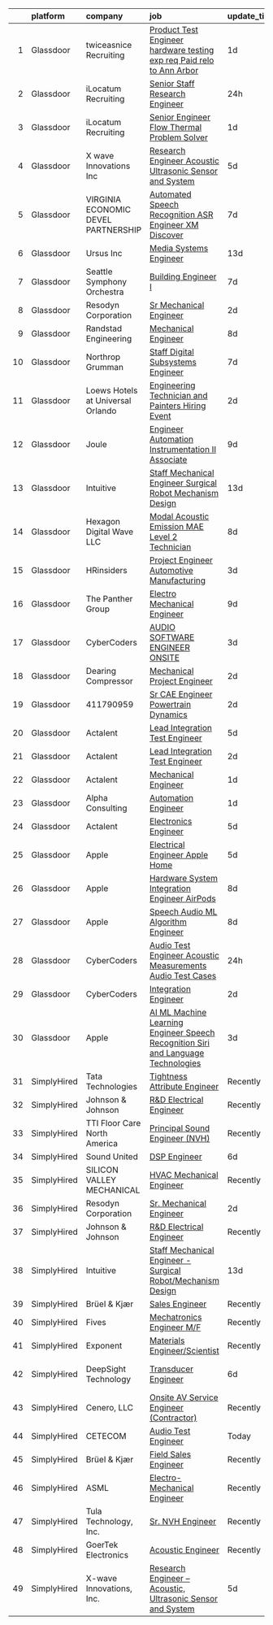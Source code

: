 

|    | platform    | company                             | job                                                                                                                                                                                                                                                                                                                                                                                                                                                                                                                                                                                                                                                                                                                                                                                                                                                                                                                                                                                                                                                                                                                                                                                                                                                                                                                                                                                                                                                                                        | update_time   | location                     |
|---:|:------------|:------------------------------------|:-------------------------------------------------------------------------------------------------------------------------------------------------------------------------------------------------------------------------------------------------------------------------------------------------------------------------------------------------------------------------------------------------------------------------------------------------------------------------------------------------------------------------------------------------------------------------------------------------------------------------------------------------------------------------------------------------------------------------------------------------------------------------------------------------------------------------------------------------------------------------------------------------------------------------------------------------------------------------------------------------------------------------------------------------------------------------------------------------------------------------------------------------------------------------------------------------------------------------------------------------------------------------------------------------------------------------------------------------------------------------------------------------------------------------------------------------------------------------------------------|:--------------|:-----------------------------|
|  1 | Glassdoor   | twiceasnice Recruiting              | [Product Test Engineer  hardware testing exp  req  Paid relo to Ann Arbor ](https://www.glassdoor.com/partner/jobListing.htm?pos=112&ao=1110586&s=58&guid=000001824399643b8472b4aea0b15f10&src=GD_JOB_AD&t=SR&vt=w&ea=1&cs=1_9101b796&cb=1658991502763&jobListingId=1008031369983&cpc=82B3195DA92CAF92&jrtk=3-0-1g91pip37khos801-1g91pip3l28d1000-cdfe1ff28fbb745e--6NYlbfkN0AIiLXtwtv0BDns9BiY4ItblantFozdL6jLmLxNvS8mvn1ldsy0jlMznRmjvNb-HO4svf127DSOWe7zdCAfUMQSRb70yI2DH4C6wYxJr57fmzwurf0UJqrxt1VcKBDqLcrRxcOzeU7BPCB5HGiunn9LfOtVXwTbt5bB92WfKuN5698FY59wh3z9fLBUkTgISCcKlJillnGD-a_yc7ZPseEmZl4MwSGJsM5JxUev1LHcK0fp2RworuM1VWctV5wz-Zm4CzMYXDJTGZGqK4ylAa63PQQ8b7fNyMb8V8eZDTpobLavlIZQpXN7BoZ3eNBJKJlkHrJGQcY3ccjQxe8_qCKSYyivS5OXADbBrAkLBCaRtZ1_nG0lQ1WmFbgl8QECIjKJvV1lJ1PQ3bxktC5UIaLkaI8zs0_hWvWAJKUvw8r-8RRvAW5jiUaCOhHtFa_HHvGNZxXwopID5zWH5yCRws0WvcMakL0bPKD9YTWSOIxzrP72rrv-t5cmasBWOPxLHuiGY82Xb-_VKQ%3D%3D)                                                                                                                                                                                                                                                                                                                                                                                                                                                                                                                                                           | 1d            | Michigan                     |
|  2 | Glassdoor   | iLocatum Recruiting                 | [Senior Staff Research Engineer](https://www.glassdoor.com/partner/jobListing.htm?pos=119&ao=1110586&s=58&guid=000001824399643b8472b4aea0b15f10&src=GD_JOB_AD&t=SR&vt=w&ea=1&cs=1_4ed86529&cb=1658991502764&jobListingId=1008033535967&cpc=451933188B21919D&jrtk=3-0-1g91pip37khos801-1g91pip3l28d1000-7a1704e38b0d3075--6NYlbfkN0D1UcI9BXC1f5QSBjMbPamHM6GlmOeW7DhZo1lcFVxibe-vyE4u5NZNh4gYETyu5OM4JQlsIuO9AIAxUBgLuwWfPyZdS3TrZ34ENyes6CB965Ssaw_GMGgDJmDN2dQjvH2g-7QprN4KXvYryMxixC2X8cH1C-y5ZipPueajyoBPm2yFqVk_F1PSn5W_rXJGJpmRrAtrOzH86ptFH62dg7gscZjFV5apfa8ja64-zqkBi8isLCr8kTmwzPAWBVhJMNicenhq--8Xkb32haffwQnMUpztioS5dnuyalkgTBeaX1IrAzdtpXx9X6GLpD85LCxd0duuQjYM70cWXUC6rajHdk5jMu6-vh8Ln1iuI-1s83duPredqCoQEJet8Y732Zi5MbnCNsr39h6ovo-tqfvW-Ftdzf-2KlkKcTrEjLxh0i8AekjyNvDAGgC0g4YgioNBAWfwFE-K5Axx42dXRVoznjhnMLc0crYIFwTpqVCFo-ur4rMNvEhk8wqUANcbv7FPTeGS3O20exIp8Ks7muBuDOpKFquAqSxgNuRL93cHtE18nELYLlw3202utVYNXyk%3D)                                                                                                                                                                                                                                                                                                                                                                                                                                                                                                                                                    | 24h           | Carlsbad, CA                 |
|  3 | Glassdoor   | iLocatum Recruiting                 | [Senior Engineer   Flow Thermal Problem Solver](https://www.glassdoor.com/partner/jobListing.htm?pos=128&ao=1110586&s=58&guid=000001824399643b8472b4aea0b15f10&src=GD_JOB_AD&t=SR&vt=w&ea=1&cs=1_0ae191c2&cb=1658991502765&jobListingId=1008031184796&cpc=AC285F3A3ECA6BB0&jrtk=3-0-1g91pip37khos801-1g91pip3l28d1000-ad5c3cdecdb8ec6c--6NYlbfkN0D1UcI9BXC1f5QSBjMbPamHM6GlmOeW7DhZo1lcFVxibe-vyE4u5NZNh4gYETyu5OMFhdH-WBklkRyEWinFbE16R59qBFXwNgy9ZXWQbrNHZPQN0H3ZNqaR2vZuDwNNPTu65Ms0ax2pkjK5lt10XYKvWbqHGzlfQ5kSAi_oeRhJaQC4QrqH261CjR-liWBawA8NRMT5VbT_3Y4Dk77I-eqvhTvyUTws5ahUnJMVASWJ00b3-sQ_r6XDYic_eN3WkOZcTsG-2nvtfT-tNgvuJft9PJQMtQlIwVvoonbRDpNGoWBi8gMqLjP_DFE3IT35cGFcSqsF8wrqRNu32RfxUrUFles_ElRJXujJodL7qHn0lZMhsZE-eNdf0ZbtKQlwaL4Tm_UWwczVFdzVLoRnmx_WuNMNY9xoqFunhQxbTCtRIphOYWpR6BnSiek2QZtEFqbugBdNN-7Yz-UEuCwDlldvrvSg-cuND6JdGHQHcagAGVDvs6uWCbOt_TwxfUKg0C01UNqcHPaVUcutSa906fh1PZmkecj8Dw4m9EnkE1GRcQ%3D%3D)                                                                                                                                                                                                                                                                                                                                                                                                                                                                                                                                                       | 1d            | Westmont, IL                 |
|  4 | Glassdoor   | X wave Innovations  Inc             | [Research Engineer   Acoustic  Ultrasonic Sensor and System](https://www.glassdoor.com/partner/jobListing.htm?pos=102&ao=1110586&s=58&guid=000001824399643b8472b4aea0b15f10&src=GD_JOB_AD&t=SR&vt=w&ea=1&cs=1_e56b252c&cb=1658991502761&jobListingId=1008023007042&cpc=D2A6DBF304636DC4&jrtk=3-0-1g91pip37khos801-1g91pip3l28d1000-b068819ec5f1cad6--6NYlbfkN0BHIfC1zsKGIu0R3teaIu8liT7fbRNLaQeDQfcPJweUK9FtGyWMTNeDd1zEHevLDgmM9c9hqUONlpUtFbzT3ZiffslUtdCCpni17USCT42k68T0TmuBcqqW_ER1NZ_FGkun9mKgyGM3HFgbFvRNtkEy-PMpUdrKQ3ogIZinEeQF0987CSResEQ2Dnmf8J09L8Z_JvNt-1rpnYUUjISDWH9iAV-eevdMX3kp1XBNfZEG3yUsjT8nZpxrUg2pGoOHBx1f6MvLFi2eYlcYXOy3K6S_Akwk7LwgpDjFdpQSBZc9hyA1gWEgMJhrlgIJrj9WbngmZOsKR7it2Yqm_3O38-y9a8Xh05VqDboPfN27HDrutdHlGmpFTAiIbzyR9E-tRYlPPG66i_N4UZnUYnj2Tt3gy8Dw9ujGB9n43EIwqkT7urHe41MpU1QEObMhBb8mGsqXYOQSty9Vd2b28RSlO8VOjDAK9CnVqudTGr-3fGnAgkQomd-KV2R221wpLDkltjWjjzlPD6puiHzNsfka2o7FxSf7pKQ8h77xW_dbZF6AIpzlaVVHLdOg)                                                                                                                                                                                                                                                                                                                                                                                                                                                                                                                                      | 5d            | Gaithersburg, MD             |
|  5 | Glassdoor   | VIRGINIA ECONOMIC DEVEL PARTNERSHIP | [Automated Speech Recognition  ASR  Engineer   XM Discover](https://www.glassdoor.com/partner/jobListing.htm?pos=121&ao=1110586&s=58&guid=000001824399643b8472b4aea0b15f10&src=GD_JOB_AD&t=SR&vt=w&cs=1_7f0956c1&cb=1658991502764&jobListingId=1008017794785&cpc=444700D72F2ECBCE&jrtk=3-0-1g91pip37khos801-1g91pip3l28d1000-56258d62f9939446--6NYlbfkN0D0ff9e8Lfwlpl5zGbQmpn59AL71QmFd7VKOAnfyjZzp5sdngV8WPgYe0dov1m7Y2m6Aoxl7LtRgLad6FDl-hpCLulR7Gn4lJsUbWiWsb1TeDai-BMOSOxyu9m9dov5RrykHZR63CBGOdelto21wyZ6ej6kcNq_LUyGWLZq4iPhsFA9I4nJRHUz7XughkJxUv365z1XGYy5BYTjH02AZA_LSFLXnbipw5ramVGSy0M6oc4qBtgIU-psJHi-MZND5pfhtYurGUplxGycDUJ4C7m770Q08S2DlCVAV9TizA8SPt4ZdBoE7JMGSzmkFhyFDIcwoLF3TZSOi9VSC8KuHTeSb_eDEkaC_cwBEewyludWBBO0zFQk1dnhzURzcgnKdTjp5Q4pY5mmH2AubthNscNLxgI5lGk74gLyQiQANFoBecGrMnyc0RWfNQUco0NPlImLnl2sn3oCYz3e73Z2jW0hS9unIbmMdHQ%3D)                                                                                                                                                                                                                                                                                                                                                                                                                                                                                                                                                                                                                              | 7d            | Reston, VA                   |
|  6 | Glassdoor   | Ursus  Inc                          | [Media Systems Engineer](https://www.glassdoor.com/partner/jobListing.htm?pos=113&ao=1110586&s=58&guid=000001824399643b8472b4aea0b15f10&src=GD_JOB_AD&t=SR&vt=w&ea=1&cs=1_e6343b8e&cb=1658991502763&jobListingId=1008005399357&cpc=444700D72F2ECBCE&jrtk=3-0-1g91pip37khos801-1g91pip3l28d1000-469d476bb688d871--6NYlbfkN0CT8vBT9H5mqECx2dfLV_FONLPDKpIRssxVwtj05Tmm4rA5I0VNOPdM1oYsK66ov5qK-W12bR39nuZdautxRzyQ-tGf7a9N_KMuh0rx3YgYPPY5iTDyRKJMbPf_7pbIvKAn50V0YNTgg89r0csQO1NGsAjxMMQGKMNR-W3G9CGqhLOp03UscYEcVuQ3dURH2dWW0Fu37qYkxgaoqQshM2G7t3T5MMRhQpiRUgd_d9SBcRXsrUb9NsXlvhUC9y4DoLCNi8J7oBgqiaGO398xM9mwFOZueDy4jYoIaXt7Y9eSkCQ3k11QKc-P-rmtsG5YnHHOHhSUnLb2sqpnTUDDvtRc-aMmDkPO6xyQsBVSWZRUZE-N4p5A9M--zLgmSLRLsOBfFeBYO8xkdeQfLxVFV6PioOQucK4e57CV2LR0Bx8c5ddQJmQEmzY0Bv3yUkx-RmLiaxwgD7-GHF7XMloycJ1QAdnkJ4YYa4jA_bLrm0X61MW-2pFCcrh8WzX4_ZwV5raZE7wQ4RAaVBdsSzrAFu3bUp_LMqEqyxevN3VzznwZpqJiJE9AJ7Zoku8-ctJWkluNfVUIL4MKX5Zwi7CCF-YQtUP0BXD7joC4kptwnPUO5ejK1mBEGiwd6LIuX9CtTWIQhvs-TRKuH5mtHc8X5Ktls2Lz4UQ4gVg_TlvFXrdJicXq0UfYmurEmKOJBrEBeX3ab30LTiKThbttJHrhKGs4NolnxkPrMf8e2ALtFz6XYIBsjVTp7SbPv3B10fuYrBr_YBA5hSmA5ttj4wCNZGcuG9hDC-V_2uoiZfzEcjesnPOhVBUtXY3QU7NFt5qxijy5fQF_wM8xMBOmIKcE-nURpAhBsZ_rhM_O5872OciTVOJDvTXIDVF0-pzv2moVIk3PJdHjuNZbCKYpUnXWp_A4ZhLm-7arAD9j3Zs66Pt1wE0hsbktj_s47tnMh72ElY1VSr5rpoSMe3d13wtrbMbHmCrqVPEURKwOBT6OBL22JXPOMfFqZQsaXt6P1F8DLUg%3D)                                                                                            | 13d           | San Francisco, CA            |
|  7 | Glassdoor   | Seattle Symphony Orchestra          | [Building Engineer I](https://www.glassdoor.com/partner/jobListing.htm?pos=105&ao=1110586&s=58&guid=000001824399643b8472b4aea0b15f10&src=GD_JOB_AD&t=SR&vt=w&ea=1&cs=1_1527e409&cb=1658991502762&jobListingId=1008017770166&cpc=923E3B470662C757&jrtk=3-0-1g91pip37khos801-1g91pip3l28d1000-dd9746400180b1f2--6NYlbfkN0AdHWfR3D8b8Eonp31kG4JxtsTQErMCr1mjBfTXxBp8Nbji8Loe1PwAk77ggdqCHAeAY-_LkGFiWz-EXb-gHgLP0rol6CnsYs_iSTwxLuVL5wpCHJzuAIcyyPKKPjVD8Cbd15OInHyhxkQXrUxc7nPaGV6a8Getz1GSPF_EVKTvl01rPre1QcpsypT5oLKobUxaQB8u_J_GWQc1uL5NZg3yYEXQlwAVMYv4dsdAwNkwQTWXN495IcdXHDa37pw9GjPkRpV1Xxlfn27ZWA-xtOGa_tPy5_IZTa1pPl0UpjaUlHMRv_9MxmpHBNkLKUbF__W3GWSA98f3oQAds2yBrH2ajl9HghlRPJBogZmhdPFOOK3Q6oh8Cenkl_BRFkNvaS3X_oJkUXUfiKcDg7nq3IwhBLsMTbKji5iIjVe8ba3BSLkkvC8X2R87PRV_JZ5MYB3FUCsKetdmQJFZmuvkiZ6RBe-Ooy4vurg8wFL4EkO5FAg2W-pL6HdAu7uEZ2sEDM0%3D)                                                                                                                                                                                                                                                                                                                                                                                                                                                                                                                                                                                                                               | 7d            | Seattle, WA                  |
|  8 | Glassdoor   | Resodyn Corporation                 | [Sr  Mechanical Engineer](https://www.glassdoor.com/partner/jobListing.htm?pos=101&ao=1110586&s=58&guid=000001824399643b8472b4aea0b15f10&src=GD_JOB_AD&t=SR&vt=w&ea=1&cs=1_936f5733&cb=1658991502761&jobListingId=1008028569353&cpc=F8C81BAEBBCECB62&jrtk=3-0-1g91pip37khos801-1g91pip3l28d1000-0a31c14bb564bfab--6NYlbfkN0C0w0Hs4K-FXB-op-AEaD4F38yU7_A8mJekhK3sBcHv17xHXVuOCj1K9iLaBfAVWx2Z26-_U8-pHZH-pB4yMx7F61j901mcUdNtNdb5nctzEzHiCnqfb4t95qI1lddu_ZmEctMMDYEfXJJh8vOUPf6qSQ3fCYSMhbPtVRZDqnAN0Y26wxNumDmwGX-9MM9iB9Y9WjR4Uof53g_tiCsAYqAiLD8MkqupqDsQSQo9NWNJttIqf_lSeWxLngxx4TcOaNsVhris2xlQGCqg3Fg3FL9KwUFy6U_2jAEvUcc9J-o5zv_qg-DKKDywkfhJ_nhyUZb81fGY1oYoxd3X8ZowcOBD9vF4H0rFStJTwHbj6k-y4a9jOJmgXqFxkeyHrK0dQnlKYoK7kgIzahLjmNiLmihw7q3P0XckBTEKIJK1A32pyIEDYhEAR0lLGzJ06pvwLOg2_Zx0YRd8rBUIdsjPcq16lxAffYmkURLwQdzjIhJZFlZ5NqPtXXxfbh5l7yPY-k436pVLxxZoLhF5G97d1ITb)                                                                                                                                                                                                                                                                                                                                                                                                                                                                                                                                                                                                         | 2d            | Butte, MT                    |
|  9 | Glassdoor   | Randstad Engineering                | [Mechanical Engineer](https://www.glassdoor.com/partner/jobListing.htm?pos=117&ao=1110586&s=58&guid=000001824399643b8472b4aea0b15f10&src=GD_JOB_AD&t=SR&vt=w&ea=1&cs=1_8cbe9302&cb=1658991502763&jobListingId=1008014630480&cpc=47CFDC01B3F81FAC&jrtk=3-0-1g91pip37khos801-1g91pip3l28d1000-28b851bdf87c535b--6NYlbfkN0BDx217eft1lC7uqItkaModCFPNh_e0lnHdKkvEJecXwu4gIqA7CFTnvSYR8MShG5aIZm8JF8sUvns0SK3lM58sRqmSkfk2LUUNW-iATOsqFIyiYoslLpz_Dw_aMMBjU-Nq1aGWPz10gBB6JwlZB2rsJCPTPbP1Z76ZeWEnjTJ8hsRUyuBUnVEGDmzRkFEuuHnlZfPzbhVTOQFudqyzngU3rYvamgg-mtdJS9qqw-iv9Bsl6fSGav92vm-OweBElYtROdl1AAbMk_up1SpHUT2j_PRd-bT2osWs1zAsesif5CxjBYSNN6De2i8kz6FnlDpQl1Le04qWGGB6ScWjS3Lvpv-x1BsFzeioqQLEo4cJIZJiEWaHAh8T0EPQE3AWP11X8U4TeB6naApJt3w9qIM92TO8mH5PJjDcdrdEVqRyPeyM75QUuKKZoQim9quTQsnkbFz5wH_Cdi18JfFCWdrbVls6qrmkFYGAu3k8v0elF5fC5GWwDXGxNcPrvi0wWZTlC4f5Vq9kiiIlz1x7GDFA1uIaC5MzLgRvHYcw-8CTA5NdmymYEpyoQC_8TWBe__2LhVC6renn0f1cq0OiuSdJy8y1c11o2RkBFQj_is0IQ2esqyeSa1gr4NQgU4SbR2mCyZcRDyOCCg%3D%3D)                                                                                                                                                                                                                                                                                                                                                                                                                                                                                 | 8d            | Framingham, MA               |
| 10 | Glassdoor   | Northrop Grumman                    | [Staff Digital Subsystems Engineer](https://www.glassdoor.com/partner/jobListing.htm?pos=110&ao=1110586&s=58&guid=000001824399643b8472b4aea0b15f10&src=GD_JOB_AD&t=SR&vt=w&cs=1_edc10dc0&cb=1658991502762&jobListingId=1008017330750&cpc=0C139D4CAD5A6DB2&jrtk=3-0-1g91pip37khos801-1g91pip3l28d1000-a9cc2013cc7ed86d--6NYlbfkN0DPf8Tf_oakpB62WadId2dzQiWExtALTi0lpCM--zHBL1trAzPQuAwgyDf_-NiZch1nc5-5MUWiLOf8m-1w07t9YwjVAUX6PvzzGnpzeIEVNzZgJIJr7xcvaO1VkVAUiaNktPleVPHqgUVYSMaG9SfBJGvcSryBfyG1pFv4bfpCXbDsP0IZiJ-G77H-j7-mzabx9ZqZ77WHQCW3qanj2-pxvRLMlGY0yhjvk0heU-Hzbos_Ko2gPMuhKC4oTBfSyqU-gVMD0juhweXJsSciBMpFRP_cEf8qXW4He0pfObjhei1KmV2D9g4Hbgmh6STjoPd5CKEaHBx_EbZZudbfiy-NWtcDFG1PzLlKiqwMWnj2ivLTm4_3m1HusMwdCgbP6JIL_UhHkULtIYODwPdJW5ZGrlMRJv8Wp3cWwhO64SX0qBGs5dvjThgxUp3q4iQv6ga06WBWpHOIEeM-K5YhidMYzW1H6YDVyjKR9uxwuLWr-8_btAFwhIVSIftzyzKgxRqa433HrkNWQZm8ePm1qijwkgFNF9qXmwP-h6Y9f8PwdGuVBPiFA8Lt3epUmVVEK5y-eqqpfBfT0fOho4Dop5IgVsVFQF8UqhV-qH5LSduAxxQ-cxYmbXJDubsdOO9pjOdO_HRCk-KzQl3syi_uebQ1jY84ET-Gy8vFitZtLCPo8B4N159xtKYQXbp8CwXgi5J4yjdbCCF03Ck_eocjGh199pNv7IohP0z6pXEf2k4ls4CLZkd-qC30P8s2nKL6qOCO2alVpofR71kT0yEoeh-z2HzQCfG_n5VAvh6sqC90lTjzsh4mvYXv_b6Nb23GaqdKc5HVN-f-b1dE0pVMJrbS)                                                                                                                                                                                                                                                                    | 7d            | Linthicum, MD                |
| 11 | Glassdoor   | Loews Hotels at Universal Orlando   | [Engineering Technician and Painters Hiring Event](https://www.glassdoor.com/partner/jobListing.htm?pos=115&ao=1110586&s=58&guid=000001824399643b8472b4aea0b15f10&src=GD_JOB_AD&t=SR&vt=w&cs=1_221ab8d7&cb=1658991502763&jobListingId=1008028551687&cpc=BAEB662971763A76&jrtk=3-0-1g91pip37khos801-1g91pip3l28d1000-d597c8a9f7614462--6NYlbfkN0Btxs39KmTzjw_u_hUXcyTcLpNeUj18C2Nw5A7DCW0FWIDIpjSAJG27Yc7pktlnVhUUsdOClVeQTtQ3op_e7_IRDBISqi-jWiSsSF8cNzGSppOK_vMWbTHpsjLMSr_vHMzC4rmEGJje84z8rydK3upkCd0Apd8ncrEsMulo-jAZXtTYTdALWTZL2b1f0ZqStExCE8PC7G3DsprXv4Mi-Cv2CXrPqNjNQkzgq9ubR4DM29VpW9XDvKVSlnlMg92TcEHQLL1zhEdKWBdVNb6zFEJu-vwdbbKt4kfgTtj9SF8QnVtmCr1iZVAwkj8Bgt_xZwtKE3TeBmszqslBqmQluJXoPypjGck0U_zhwAg_HW0Vql1UxLHZCgzvtg6IHtd7HWpXBI0xIOZtTEQPCs94drK6EB2VBBg7N_2wkqrZbh8J_zE2d-lPG-2QE-OmMwo3C9dlu5BNKhbH3O3zWEBkFxH4R4InU1B2ZNWd0E3axPOvvLKpc-I3pDzXJXNH2sOuV--ATuPiw6-hzogLKo_T7tqr4eAMALWQ-MnyHNftBOAmYkcke8-uoCnKXDvjX6VA8l9k3lAnUKUC3iaxwKQsN4SdpscdE9B5YHeiTfiwkvgk9QUODeAkAqWesz_ZJJGhLz7BGsa1nXzM7c_Du5vcUJFmWr0K0vROpeZL9QINrO-cM09VrNjuyFtJtSE1dpbbjvfSwimohA-dtxurRLNeTYuEw1cD00OFOUdkVC4rxmhcBA%3D%3D)                                                                                                                                                                                                                                                                                                                                                         | 2d            | Orlando, FL                  |
| 12 | Glassdoor   | Joule                               | [Engineer   Automation Instrumentation   II  Associate ](https://www.glassdoor.com/partner/jobListing.htm?pos=123&ao=1110586&s=58&guid=000001824399643b8472b4aea0b15f10&src=GD_JOB_AD&t=SR&vt=w&cs=1_25085530&cb=1658991502764&jobListingId=1008012371954&cpc=56C4EA4A1A191A49&jrtk=3-0-1g91pip37khos801-1g91pip3l28d1000-ee78424998c6d671--6NYlbfkN0AXtvPDqDev6liskt-h_3vAUEMM26GmMOlWYCAn-kvNiXTWhOpXUsJAzHKzhdDJA6zHqXVxuB8wfSBkVIxqhEgnvXRKaQQ4fowc9Xs-8TmnBfGj8huXGnDxAkHh9H7OSQRS41py27xbtg6yGS1_RRkKfQI3270QD9EQP5OygTBnGJhH6h0_OiH4lVBsHztypAayMXIzd87xYLBoE2uABZbN8b1rQCIGhXosaeQX7vzawXhJCaWF8E2dNb-FTXO2rdaq5GKPUfSnKuxTXNUAyr21jX2cDRD4UJUKK8l_Sq1_1R_5gPAeZe8O5J1khM-hYWprKdqOePGLM6PC0zDRk4T3ebKz_DBTvQ4GGsGz6S-4gnCNIbj10xT9ak4aCFK97g5gVb6jvEF0eVM0PiS9fRQ1jtNkDJ6-p9EfPJxGhhD7ix5uRthCtuvPc-Acvo0SRHpUDOSwRvmi3wxUFczytD7nQalypvXllj689REsjPbcBcS-hmK4ui6ch-magQqGqWKEr2MD-rp4xkNvpVDkTMrhyM0vNLGzZlwwGKTlc1BqWldkGVviyiyyHCV8Bi8L1eoRiBA9NrhXSZ4PenSVG7vc2BOJluyS0TAbplBZmy1Eknfy9FXFtZ9g)                                                                                                                                                                                                                                                                                                                                                                                                                                                                               | 9d            | West Point, PA               |
| 13 | Glassdoor   | Intuitive                           | [Staff Mechanical Engineer   Surgical Robot Mechanism Design](https://www.glassdoor.com/partner/jobListing.htm?pos=106&ao=1110586&s=58&guid=000001824399643b8472b4aea0b15f10&src=GD_JOB_AD&t=SR&vt=w&cs=1_18babbf0&cb=1658991502761&jobListingId=1008004896462&cpc=87A0A889578C8297&jrtk=3-0-1g91pip37khos801-1g91pip3l28d1000-41a99cf9301d8b27--6NYlbfkN0CVLFxT82VtNfmvsP972c4UTK5cNMgB9zFKAkCpYhwDBfJSwXGaL5yqnr-uZXbRyMcm4BL0AxaLhrfLPL_JsWm-AnJDOH7eBLWYqC5K2KIBMdY_viBRzylTr1qEDbPehzlACYMPHLEBkEnQGvrI42TdQPDsF7Iqk7X--j-MSLu7p1IrzQ1pXH-x-8tsh2Ke2woUbmOdkpCOriQL7sN_kbKqZaNPjp5crUJ7huApdKQDwcwV1KUm-JnLxDPt556FHMYrMySWGa0MnReqGo8v1eS368ACcsKwFI8pDVbJ3YwapF_SxljJeNQgqthso35HNLVK_GbtWb4NcmFzJkuaJNWppjvwZACODt6FQEQw4JflgAi21wbM6JXHkUS8LNSrxgWzvWgR9erTvp6KX5oTzNbK8sodA4AWmVPySuH510AGvb0IgKIYRMDFbVyXDD__LMPMlv4b3R4F2xE74JELKxMpiSh_o8kNZ3dLk4lqyQ29_20wkIizhILsZ9pEFhPBfPDFo_bhJ8isgOJAomwDeE4RPoyEkKs_b2QZrJ-NIcm2vWr4h55IyQFc1nq-tTl9T33aSPFJPiJOL4GhvEwmqWSjop88hPQoMPnSFxKPn-YD3I6el7YJa_UovNczBHKH6SuBlvP12sb9rOUuYZpm2gFV2wRgVtn5j5LVWE1ddZtP19Xl6WVx25R94CPSXm2nzjO9o-VY-Ig_dpgtstSbHZkZnoQsHT0MSleWTjJpPyfomJcfBpj6cxjHzYuG3OHXI4I_wlWDnYxEn8HLkgrr7PBlWIgdsAXtAJ_hLHVACIzf3lxYVVLfUqz8HnopWkhFh8LBf1fJ_cwj2zIM1eTdDyUEUrZd0LX8GzXpN6UNTNsCY6D-EKXrjqy3NUd8wNfa9bczam3sa2GsPhyzeTfLjE7t328eCKuKztwj5TAjyKP7QCzSpMwMAEHSjwdnNkHnrX4Wdik72iYleg40_1tKA-TMSE9zV4A6WRjfn5N_laKnlo7atsBGxdVrjize2Cn25II%3D)                                                            | 13d           | Sunnyvale, CA                |
| 14 | Glassdoor   | Hexagon Digital Wave LLC            | [Modal Acoustic Emission  MAE  Level 2 Technician](https://www.glassdoor.com/partner/jobListing.htm?pos=104&ao=1110586&s=58&guid=000001824399643b8472b4aea0b15f10&src=GD_JOB_AD&t=SR&vt=w&ea=1&cs=1_e67fade2&cb=1658991502761&jobListingId=1008014626991&cpc=34670CD602BE5E55&jrtk=3-0-1g91pip37khos801-1g91pip3l28d1000-73164d5704ffe1cb--6NYlbfkN0B_wkbVjgF1hB2Tnb2U-VUN_H1xKeJoO46EGKg0QoxHYmZbCJRLwe2_Tz5rNTkyva3bzHqfYHl51V1GB_BhBVEhrvW2Jwu5VkCSoebC34xX3hxylHiqGZyfrS4DYMnF8nzMTYGc-KmLw7yzPPQRIsuDrfWz7p81kwb5dEJW8EnCXRGj5w-BsHvVETCfV6wdJlz9PHQVUVq01lAO8eep2oypFClcBWnwCv950UvD7EKB5t1K-WOz8Od79FxnSB36wCqHYbODLmNfhK4gLoX8GC05gxZAsh_MmspLGbOThLCYNKFXQkCuz8J_SRDGSGst22MTwkYZksn70eRm3sIH1_TDFhPPNrqW6VwjmWiIcsLJBnqz9Nt_BRpdyzixa_HBc9H1034yFfjjw4hb_fAp97nnNcJIqY4O9PN0PG7xDr54qx3TF9IQ34bnWxJkA8tqvAWGd6lJ5SpBm3388ft5BLNmDeS9s5kYNIZbnN7687q0OnRyhzwQX_Gf3m4V9-rNgKQLTPMNVJ_yINDtQEwQa_t0SwCsDQ7mK2OKoL0t4lyDVw%3D%3D)                                                                                                                                                                                                                                                                                                                                                                                                                                                                                                                                                    | 8d            | Centennial, CO               |
| 15 | Glassdoor   | HRinsiders                          | [Project Engineer Automotive Manufacturing](https://www.glassdoor.com/partner/jobListing.htm?pos=122&ao=1110586&s=58&guid=000001824399643b8472b4aea0b15f10&src=GD_JOB_AD&t=SR&vt=w&ea=1&cs=1_21a4ed3c&cb=1658991502764&jobListingId=1008025898976&cpc=B101C867B3EF2D75&jrtk=3-0-1g91pip37khos801-1g91pip3l28d1000-60b6f212f1566fda--6NYlbfkN0C4qB7xLoDUSiE3s_WyTyKRiKAXFxmLj1Wrow-UJXKM07GC0R1Wz9IWXAjmJEwLP6ZJn33qDlVEc_dN5bHLyJm8oerBAFNxZUL1cg_C0iYkVOiqdHZ93BUqlfvWrhLRbXWycp8jGuj1RIqi6aYx40kZrLsBRz032cNVKtkROWv0No7MwMjl9HxGjnnIVsclZic58yb1cWyAESsRVbuiqeFHuoeO2HRNzXNa-NtiEFtHCZHi-7ysylFO3B4Euzn9yDserJ1v88lQOpPjyw1zUOZ3XTIKcJckpA8CcuuZYgaGEtVmY3iZ-AJnhbErceIaaWfuOq36eNHBs8txxolQzAFOBMVkq7l8iyOANTNl6N6_RmCE_CoY3wxDMOCo36QFe1I6anv6CQuGIYU36f7uhHXkhbAeNRKXf-rcVfkKurcNOmQUaMXjtcWzPXoR8tF8IUqEDCNhp51KISrDJXKbkKhRo8O5RFrKuEp_u4zaGlobYZSdCvlYgKZgUawzhQXSfqsA_V9e2y7K3w%3D%3D)                                                                                                                                                                                                                                                                                                                                                                                                                                                                                                                                                                                           | 3d            | Piqua, OH                    |
| 16 | Glassdoor   | The Panther Group                   | [Electro Mechanical Engineer](https://www.glassdoor.com/partner/jobListing.htm?pos=118&ao=1110586&s=58&guid=000001824399643b8472b4aea0b15f10&src=GD_JOB_AD&t=SR&vt=w&ea=1&cs=1_00df286e&cb=1658991502763&jobListingId=1008012152413&cpc=B101C867B3EF2D75&jrtk=3-0-1g91pip37khos801-1g91pip3l28d1000-1b4b3d4c5c5de8e7--6NYlbfkN0CNPMheye81CzYnvunZY7yovNfSZKsgaMjzK-BTgXufI2fDZqb14OtID8EITmQy8dMzcIOru73pDKHPrNY-MK7sf-TavplzRMUtNmfhs4UtBexdbvnY3PLr7KnDrYeBYwXMUoTHBfN1mJn5LLEIikLdICZG_lovf7skNNzFH6Y3acbBQ15OpWQgO0URCBp1U2wKBiWltQVrZn4IaFcGuhbfksbLoOJlYv4ROeK967Lby6bDePMUOKNO5h-MGYeSMRboHvlzlZyYBWBys-Xew2OJVx8T-AqUJU7oePgO99LJh6ZPdEXLL2wxQ6Ys6hu7JzRwPKc0AXKL9wsCpRDBzrRwaISpvY-RylKaCQNfwpcBkSmW8mOZ7bWVVCnVYGY_qg06SI7wZkMIi4O_izwx2xhGA0NpZ3SGp6hLJUvGoNd16tnRmsScf3n12oFNLtFQYVYI8gIbQYxBJpqHdxF1F3qf_QwmTsXyMFo3q4BCD4izt71znVAtDYsk_AQB2UWreEsnEC6cuAw0brWryvnEQE4Y)                                                                                                                                                                                                                                                                                                                                                                                                                                                                                                                                                                                                     | 9d            | Littleton, MA                |
| 17 | Glassdoor   | CyberCoders                         | [AUDIO SOFTWARE ENGINEER   ONSITE](https://www.glassdoor.com/partner/jobListing.htm?pos=129&ao=1110586&s=58&guid=000001824399643b8472b4aea0b15f10&src=GD_JOB_AD&t=SR&vt=w&ea=1&cs=1_13d821fd&cb=1658991502765&jobListingId=1008025415201&cpc=C4A69CCDBB3B9599&jrtk=3-0-1g91pip37khos801-1g91pip3l28d1000-3bd16286be0991e9--6NYlbfkN0CpFJQzrgRR8WqXWK1qKKEqALWJw739KlKqr2H-MSI4eoBlI4EFrmor2FYZMP3muM1jAE7yYqBMhYdFXvXCy_BVIV-ojIczkDvGmxEd1bzLkaCTOwAcx95WftiXyUBtt9ZJ7NIXQRdj_sJwyWhgzrQ5fMfDCSyCSmRcSixAN4OjYZ6Jfr7jwL1R4WTrXaRvTXtYBwDQAUMRwV2EOZ9tObER2c8n3VxM7ab9r8SLJ2VX67fQZhByLRBcwueeon__UpbNjES9m-pQanEOjXdpFr_gATR4Q0ecPhCNsMCtaxaiNPumTvDG6iGvwtVOZeA0tKMzvJ8urAsl72oyTontROU1SBJUyuOSDOx1lncr7DhkDvJcWuZn2UuyUQmS20iR-ABNasPUcerBRGSEourmpM9kD5-wDcwFXflQKzvpG4YD5hb0MFv9TpRMsbCmaQBvgQH4e69WYOt_ji21I5qYLLirOfZMSU06C0cxNqSi0ZWe78jrIyFjs0FGl7BQdwxLuHk6D42fm2j4DHgrJ02jj4uFwBERONiKy51qRuJ4X_EaRImw1XX5ZwRZF_l2b4xfen8S8HmCV0dxZE_apLitXuuGNZFKDaovS-Mac_pw9OF-9x-anwB9QShSClkjFULBoQum72uI8h2i20Ro5wTMRiUQSSF7hY0dyVOIqV0KSV-F5xBneruB-hggDj2Yix4EDhfiSimC55hdfXxQRzC1I2yYEtnM1xk3VC2QpOIBfCFIoh9EcRZ7K3ouu-yA2Zt1o_OyVq_9FV5fdLt59r_e_rFePp-9FqPEcZTMQK9VUzlsnh3DAVHmK8K1GUI02wHDpRXiZCNUEA8Jx5GOePDGbOqrdBrjzp998OindOSS-6yMUHX6IwnOx-X9FwLgaqw4AYYFEkkYDCWuE-CxKJIoGaLogAIz9XcTWQwfKeIgrsmxe-vrnetxyMAhtW1DGmrRlwaP8LQpi4D3Zpei9dWxbOFf9lcI2GOncyo%3D)                                                                                                                  | 3d            | San Jose, CA                 |
| 18 | Glassdoor   | Dearing Compressor                  | [Mechanical Project Engineer](https://www.glassdoor.com/partner/jobListing.htm?pos=116&ao=1110586&s=58&guid=000001824399643b8472b4aea0b15f10&src=GD_JOB_AD&t=SR&vt=w&ea=1&cs=1_066e042b&cb=1658991502763&jobListingId=1008028098854&cpc=451933188B21919D&jrtk=3-0-1g91pip37khos801-1g91pip3l28d1000-51ab463d0cbdf18a--6NYlbfkN0DAfyPevOjA9oRuvxMqDZ2I9ZB4SUJH4CCpekXu_Ea9Roroa2fwvWo2NWf8lfGdzFgCVwdiyeWrdk-4b02805ukyMekMl1WMxDpVdaB7VzaTgsB8F8dX1ZcnZQPrpVlWXLRryUB0jWTib3h1vOb6dyesd7FEYlNsxaajX6FHCa3shHPEh16s1dff6bymmWTccsBkPaW5mIZ46MnW3tDvaI_L11zIaOrMrltelFm5HLu_wdrR0T7BVa-DG7EQyVc0-eaMQ78WsTOIGxQoM3Qg33eXkp5NuPgxSytsucdRV_dyWrucHPEGlbNofLXLvcLkLmdMQwvexH9_U2-dGMHvPw6gCEijSny8HgTVrvrZeem7Lw0i0h7BmVzCbT7lyuvMOr2hDky6hi3gkEuzk1N0pxBTwXqf2W4AqlAFhxmAMn8FieRhHU--WE8hzjVVH0ukfuT9A_c4IEkH5dRdLq9TYW8cNMw7s5prq8heKlGC7OKIUBXJ2ufXFnsflPOa-2OFWbehFBPd-bQt-m5QEIkMaW10JoTZmtT5a-ZM0_PhCZb0gjZbEgbdoyd)                                                                                                                                                                                                                                                                                                                                                                                                                                                                                                                                                                     | 2d            | Youngstown, OH               |
| 19 | Glassdoor   | 411790959                           | [Sr  CAE Engineer Powertrain Dynamics](https://www.glassdoor.com/partner/jobListing.htm?pos=103&ao=1110586&s=58&guid=000001824399643b8472b4aea0b15f10&src=GD_JOB_AD&t=SR&vt=w&ea=1&cs=1_a27b709b&cb=1658991502761&jobListingId=1008028442391&cpc=987D8AFE463DF687&jrtk=3-0-1g91pip37khos801-1g91pip3l28d1000-e59738c53313f3f4--6NYlbfkN0A4alNn5c1EMjHZlECe8pxJIEKZTj16jdbpGDS6uC3CgTpqDe6PXvLp1h3jdI1UocztM-V7LUwnu8WvW-OXWFywH5lHH0vOp6VSf4CsNIOuL-cnHXGZ9PzuedBLlEL_QQxFREELezWLt2WSgIlkqdOVEeADOh237jljNICASKQImNOgY4GaG7Q5xEeZBPFIHG5L-tHWRnKkbrpPAD59drYfmmier5y5ZRu5RKR5ruwz6VAw0mX74d0D0KYjSwflqG086wtaVWIsZvzS73KRP0vylq4g7HNpMPjKAsPRLMH8LGWnVlcKB-pYk0loQg6q4KIwlfkc7aIxoYtfacynvVdAmT5wDQjA61KLuJXppBUBe14CZ9ue7hxJzumHwSn-A7HS5oi9kHQWU68j3jx5pJU9hd6xWtaw1bMcu7B-Z9YBTRLpGgpAojiNpBKWNxNIFwWF4lUyKOPiz-INU1qwxOENSPjDpcUav493fXaLMC3iAw5xZ9fUvfRZ85fgzvgdwtxOh82lTqQQkWXWIZWOla7Y)                                                                                                                                                                                                                                                                                                                                                                                                                                                                                                                                                                                            | 2d            | Novi, MI                     |
| 20 | Glassdoor   | Actalent                            | [Lead Integration   Test Engineer](https://www.glassdoor.com/partner/jobListing.htm?pos=130&ao=1110586&s=58&guid=000001824399643b8472b4aea0b15f10&src=GD_JOB_AD&t=SR&vt=w&ea=1&cs=1_ac16f016&cb=1658991502765&jobListingId=1008023696517&cpc=6FC5BA77C9A4CD78&jrtk=3-0-1g91pip37khos801-1g91pip3l28d1000-5530c4c918c59b4c--6NYlbfkN0ChYVx_I3yfZ_JDY3EFoivtqvi_stwnZ_kRt8Dowt_l_d1ydueao4NE-oUleRJ4yhjN6bhm0Wl2bKkRGr5ntb-6cU7PL4YWnPloRs__kWBvH1-WVNlZPZT2ERGJEJMLB4xzLdnNKBKgDlg2l-Gv_Lpvj91a6jXKGmWEN2FJGt3VCMBLDwTdK8ZzsQq4iV20ZaMwx6IoKzhSylRC17ECI1TIU6_wmeplHYuVDU_V8S-hRSpLhfAJKCzYtbzXDbW8kXJG_slHkSxCdJgvacrEMvmfUeQVxgGJsHA5-ZthviKEReKaWKRLlwpMd6bsGKRCIQtN1tKBS3opKdl5DEIUUxUmE0S6tZyeHZQoF9C92eiLuhwVpFRZbX0Xoo6wLJnBqfQuZfQwr6MkeijteGJLrXtqoxUu0bHa3i-EqwWEkLEazf3WUiNgpHvxFohhHcdgecCqdTkwEExgJ9thUmk9kUW4DF6-XX3BTaS68F0MbYe9RIA7BK4CQ0kCISONGEP1vy0QhCNV44KnutcNqhe-OfZKCqQNBHrYmAYpWPz4haIDQlKlO09Mt7YJ_V6ZOHobMViJNYv79ixrY-txhZ7Y5kESNbsbCyA5kXt0wYHu8BDReo3FzIb9m1sH4j-WsUfbk9L6DJDL8StUPe3yez5pJ58y88vcZVAtTQpIUySoQqzlXyOtQo466wvJWh6sU628Ew6zb2xLMaUexn9jlFZWsOwIhUo4o5N4sIFzMKmZ33HE3fs3uFNAtfVwg-H2nXgMKw6sQYAq1wLeFTjVOqkL_4tmtzjc1_lUAHeK7-taXN1iUqUlyQpnAVNfrcRVyg9aotDXrf9TkWx-G0GEeCEaDXyzqp5_iBLlzpOoY9VBimsEeEWh3IWZIzHyM1_9Uh-6XXnlIPFOshpGgBBll1RjibUPZpLrp14Nrkn-X1E_pydjREZncTgam4G9qdR_9DLXCpwSZ7dRoOwhyYvKp73iSof-V5vV2qn1wBk%3D)                                                                                                                  | 5d            | Washington, DC               |
| 21 | Glassdoor   | Actalent                            | [Lead Integration   Test Engineer](https://www.glassdoor.com/partner/jobListing.htm?pos=126&ao=1110586&s=58&guid=000001824399643b8472b4aea0b15f10&src=GD_JOB_AD&t=SR&vt=w&ea=1&cs=1_d6d4dc01&cb=1658991502765&jobListingId=1008029121999&cpc=A65DF3A704A48F9B&jrtk=3-0-1g91pip37khos801-1g91pip3l28d1000-f9059cd3ddba4c7e--6NYlbfkN0ChYVx_I3yfZ_JDY3EFoivtqvi_stwnZ_kRt8Dowt_l_d1ydueao4NE-oUleRJ4yhj0FCJMAIhfxtiRWyuOBav1hoANgp84ga6PAombEsk30xzfYDc7qexW8UjQ-P0LI_pXbKDdeRA5N3v1n2sO48njRMhi7wy2ht401phSb2NtVQapFhF1aYj94EJabLaBkpKb5G5708I7Wk86EhZPr6_rgxXdLJi5faw8Vop7rsdg1ogeV5k1V29cnddgXMAU4I4MKPpBZFXf8ZcWoUScz_w_RZ4JwP-6eXi_QWPOFIJe_kLvV_NejpJZXXt6SHnBnzqS_yf2uwrrbXEN3XkNFlTbMx8yXT2QuUBlU9Lo861MdOLKv3N_UeAQTYMT-_zdramhUkye2otcW1llFgAXecXQL65y0tZ4kh9yCRbgivODbR6vJXkz9xu_Y-jYOMdnVVY09ImOEtrC9LISwuRvM8jNOl2G4Fm7_URjOEgBJLSMM39y4jy5hQdpzryKclUEmX807njtQlENnov2TCe1KjHpM6CjE0KE3Z9KNy0GFHSPKpD6yFlHj74Sa84rvZH2Drt95-fU6sKB8jicNlrQIrsPYvkBXBsXgtwEFT9FTSNgnFfmFdYYJuP2Dye5hI2tcSEohjIDIlnRG-qAv6HW7FEOSU7tSDOPjjgAzvPylGQVihPwra3_LGbLeVFb0h0S0xhwJMpds4GTDhbQrTs6mStsRCZd2KkGOuMy77AT-5m7GzQ_RGobvQgkEw9ZAB3WUujWTMhbG7HlHkgini9IaPBpPMSltzqbuF6DnDzazx-qzEhbrOtn5ifC308nM3NntDRb8U93aDPPp22fsDp7pswhrwahuQs3hspjIW2td8M8wHgswmIPxAn-0JJvYX2b9IFEJIBwFULgnUgaQLII7skLu150wMOjD-gOaM5U7os8Vip9ZMvvVQ32_QspaKWDzfJHd22d3QfCOGAwSwrRpWDfDSweORweKgU%3D)                                                                                                                  | 2d            | Washington, DC               |
| 22 | Glassdoor   | Actalent                            | [Mechanical Engineer](https://www.glassdoor.com/partner/jobListing.htm?pos=127&ao=1110586&s=58&guid=000001824399643b8472b4aea0b15f10&src=GD_JOB_AD&t=SR&vt=w&ea=1&cs=1_f3b6bfab&cb=1658991502765&jobListingId=1008032064623&cpc=FB7E4A1762AE5BEC&jrtk=3-0-1g91pip37khos801-1g91pip3l28d1000-f7aadaa184d39ea0--6NYlbfkN0ChYVx_I3yfZ_JDY3EFoivtqvi_stwnZ_kRt8Dowt_l_d1ydueao4NE-oUleRJ4yhgwGM8IGmYNPjpfnYAZIGufnWCmnOwCy5nMhmHdO7hrhjun9FfQzykF3msN_GjcpgSL514fxTzMzPcJhU4K7uyku9U0POokRcVOwaJ0_tpmkyFE7JqXjsUTlujqM6IybKioLpLDfJs8q_7FVAEbTx0YGcT-KVuFeh0VL5hhewMrS-b0uZrO4R622fUphxghQLsu6NJ-9bClkOks7TPuJXVk2Jx9Uj7UDlcRHhDSog-yOHSwfhSVz1mhZ6GawYrV3ygcgmiHUg2tEPkUsO_tkbxw_lwuCeWvuM549-MYj_mtWFjjGEn-j_udr7-LC2EQLhymo95OnoyHUvBiHXwe46MUy9KRGHBwQ-rFfKLfu75I4rRDtWMI6O8dM70SkP5LXz_HRtS0Zf49CV_cO2WrdZAldKnbzmGoM6iDxVSty6WbcAmNBV55MZeI8UHm-u91-K51HpsT0Gx3gMSKOanR1VA0S8rDZi__Y4CaUta6q9jEldHtIcVDytw4T9T7J_nSQSHwSsF7H9HWaim_WBvwByT4T2XKuKKul6u7PilQqy5TUQgshVcaiBGvqL09qTk3HdR0jIMf-WeYkokY_F-yCUe8BM9H3tNB-8lMQCbtVfFA8_6ux4jqufdPIsJNxC0WFKq7gc7mSadRWeh49b8HmMkmIndF3DSBJVgBSxJkVVpMzJZe8N5D_FaJzXsm1HI19uAMsDEoq3vmTTYUTshDviGNkj7-KnzFqAU9L-y6B5o8ZGVuwW4ETbKWAkPf2s_kq50bf_t039tGv4n8pSgyBDKFV_t-F5r9GQ7Z5fRBTJU6kaH7IXbLEXtMiSNRBY1VxhE9qRFu039Yjd-S0m5zBedNcEI28qZvxHO2bQ10jL6jl-ol3thHATHc-DXsKUZ8_mdjqUKHSGaVorK5bxLOMF5x4_NqXcVFuJA%3D)                                                                                                                               | 1d            | Charlottesville, VA          |
| 23 | Glassdoor   | Alpha Consulting                    | [Automation Engineer](https://www.glassdoor.com/partner/jobListing.htm?pos=107&ao=1110586&s=58&guid=000001824399643b8472b4aea0b15f10&src=GD_JOB_AD&t=SR&vt=w&ea=1&cs=1_9ba64bd2&cb=1658991502762&jobListingId=1008031063827&cpc=292036AD7E8A5303&jrtk=3-0-1g91pip37khos801-1g91pip3l28d1000-0685a86701fb0c1d--6NYlbfkN0CmztqN_51rcXXt1zGaqXL2SM702I5KuCok5O3lQmzZOFwxmpqFAedJIljPvkZxaoEBbIogKBsaHYKYWbz3SdAg7oeV2NI8FN72Z8l1jmjO366gdF-F6YmzjUlS2VxE8Z1lElGYSdMe0hsZF2MpSR9APiXAN63P53BgGynGRJ3ghlCErUuNpehxQhGQMRKJsFv2EG4Nv9F0pSZ92k44Ko0wl41IGCD0ka9yL-_cirE0BLngk08QYyNSa-go740gNObNpYtqHDvxpulmlKRmTIM7j-5cg-Nil_TjYfEcdO99Ofk5kWLfHuZS6uTOUVFAyD0eRUShqFoS04LAiZNzLfVWR1fvUyRSk-1oC2KdF1vB7LBd5mul71EpZNxzzIEiCQSSK8o4vWBsnAffE5FiDAWLqt2pEEtim2rrp60Kfj61P5xF8GETfJargVFUQFY2FRwWNDra_ORk8LWylZrsZeDT5VeKWzKOsNGXQrEOW1ItHq5Qt-o5rKVZky3P_AXSPrebnn3tDila4su3A72ueZX9)                                                                                                                                                                                                                                                                                                                                                                                                                                                                                                                                                                                                             | 1d            | West Point, PA               |
| 24 | Glassdoor   | Actalent                            | [Electronics Engineer](https://www.glassdoor.com/partner/jobListing.htm?pos=125&ao=1110586&s=58&guid=000001824399643b8472b4aea0b15f10&src=GD_JOB_AD&t=SR&vt=w&ea=1&cs=1_b2bdb7a8&cb=1658991502764&jobListingId=1008024015000&cpc=451933188B21919D&jrtk=3-0-1g91pip37khos801-1g91pip3l28d1000-0f3f1d24974d33eb--6NYlbfkN0ChYVx_I3yfZ_JDY3EFoivtqvi_stwnZ_kRt8Dowt_l_d1ydueao4NE-oUleRJ4yhjcvIPyWVSz_hscYXGbhXFd4zihRzfuF0scmWEZA9SIhkt10CJaLhol6aLvZaMVzFH_RuvWhcLEifukcWNpRcL2QfgTdMaqDbW9NGfBt38qPWf4qAfWZgjqTmrDoFFc2Jdy3Wtr2BJXV3mPc4zzByGCGJxvP01nbDTBGT0OdV5m-UO2RuUi6OhkTQks3OdrdJ6-NWQZiN8kCQTkMspOalyPYzVdFXqy5iaBR0a3kWeDGIRLbIvvEyW-BhC-xu3DpQPfrJBJCFGLnDO-a3fZZcDz5DvVEftMBJ97DMqixKGJQoOHKnN1bKREX96_Amym_rMQN4mFRhKAeyN7DZuUl_VzAvtTP-AAzooV7c2IN8eaeHjcu3_dD6H5SNlpRSN1hZIJZzWDFy4OcZf4NtRqgsVmpI0y7eolSPunNh7655GAlWg1YLyvauF8fJdOcAIDeqkC1eEWuWwqBp0kT6P9RjGHHEVQDpSpY07WKm_Ox4mtGVz01GIbYfrBS9AuTVOqNuwZceG5BJLoBXl_IiDtYSPUi6bcV8MmndmaLxhnGN78J-WxWCbmUWqYcVuSLxkpCEgE8C_1HZROEpj30RIj6wiqRMeZXJSUDbqrP1j3zEebNXU-BW6ezXuE1dO7R0n6pQ4IuWRfDkzzJYkloHBu7o6Yta2bMStwsY8WyMN2DOr2ojMArxkCN4JLS6u898k7Nl9ov9EfMCjg82O5--oqThS91EcgWSjhrh0l3PlHywGyzhQeRAorQPYUx8E-d_EqdEZ6fxz8WcfKYQDbNyQoblMTxormhB1HTBuiZVKsRj7v3fEb-AzQ7rK0ffuSGMX5o_aVIhAOc-_84t7SBW3VEZeUMwTOrdQUkIvGVYt3X3qK2d_zGGlx-zLmBmuTtjiBrUwcjGtda6VTVz4hu9soXmRwPwQbB5sMO5s%3D)                                                                                                                              | 5d            | Liverpool, NY                |
| 25 | Glassdoor   | Apple                               | [Electrical Engineer   Apple Home](https://www.glassdoor.com/partner/jobListing.htm?pos=109&ao=1110586&s=58&guid=000001824399643b8472b4aea0b15f10&src=GD_JOB_AD&t=SR&vt=w&cs=1_987d9297&cb=1658991502762&jobListingId=1008023676080&cpc=F41FEAB56D215062&jrtk=3-0-1g91pip37khos801-1g91pip3l28d1000-7f942d4ca9d6d618--6NYlbfkN0BvKrLyj5gPmtZO9T8euul8TCxuuKNOtzRJOomxnwSEodTz2Bc-sPZl5OJ9R4TJsNcXdOVmBuOdm2ijgKHA1m4Ndputse5yZg0dSO1-WJjQhraP7tbS1sEmvKrWnYLRfce8_nVq-j8tftauDvd20P5FBrw45jpOw2JnQt8VXQPTlbX1esP4YXgERJlm8LjvRCRLvA28LRvN0Is157K7ynUm-f4c2NmAw-0bWE36zDbNXUm3MDL59wom42oW1ZDGpmamUGcbFn-HTIEB81GuQgkmcKTlh4fUE4Xu1SXSbbrbDCXAY4cPY6orTdkFXgHh_Mxlb7Xx5acfMD-WNc4Cqj1lVpy5mAc2oftS3DnNvsk_IqVlBrqPfrnyUJ7L4vbbN0caNZz8UuCn3mTwSFkanc61lKLctFM6pZRWiNQxtzp22xwHQRwr4LRIfA8k4VfPuIVCXTnuVIWtsYJEdHbtfaQl3YANaLGJiKs-bzDI9RcfZM2L_HwAnbSUvJlhicPUEsfeAwBKmdHOML2rB-8ICwmExCpq9_m0UgFG3cEJXEbvktH_wwguS3npFAAWlX2r7Fob3-yOkTcBp7R0sTRPoEBP-311mlzHn7FF1TkXdJFU-6ygJaWd8RZbt8kc-KqzKgZN6UWHP3CVXDhSr3mDpX7Kh5_E3EJ7WzjStcFjEhpN-NqsW8wOt25BmJRE4n84x8lwSFvsgs00sYqfzMoVXSuGI8i6FF4fkwNIz9J0u4Zet78Vod-hP_B0f1Kq-LlgX7B7rTgxSQdMxzyXpjzwc8GILh_clmbVbSCyAQQtxKFVNMCx56ZArTJcBuJE9NRbs_BDUW4VhJ4Gd9-dwh-odg4qG2uTGcvBPEG7gwdBk5OjVCwJuiqH8QLEg3MqS8_wS4NxIO6P_Va0kg483yvLTJse9oGTM77yYiTNdBrf_ksR_Y3uqg_WZhsUzhelH5u9c5q4BfnMxV8YdTGhc7mIjxtc__vpouNgaF0%3D)                                                                                                                       | 5d            | Culver City, CA              |
| 26 | Glassdoor   | Apple                               | [Hardware System Integration Engineer   AirPods](https://www.glassdoor.com/partner/jobListing.htm?pos=114&ao=1110586&s=58&guid=000001824399643b8472b4aea0b15f10&src=GD_JOB_AD&t=SR&vt=w&cs=1_058d6d38&cb=1658991502763&jobListingId=1008016278459&cpc=6FC5BA77C9A4CD78&jrtk=3-0-1g91pip37khos801-1g91pip3l28d1000-83d46b99e08878c6--6NYlbfkN0BvKrLyj5gPmtZO9T8euul8TCxuuKNOtzRJOomxnwSEodTz2Bc-sPZlPHrT5BCwu4Sa9kvotNnJzrMMgLM_xh7o67OnHVRK5dTsMUtPvmVtCVEfJP_BL5_wKtKIsiVz-iofTFkLxedGKTg8VTXMjRslJdEhDYa4qSNgBghAgUweoXvqlKEnsMuCx2Sf7OizEiolP5HILM4Dl-CphIxq3_HgQBmgWZ_tx9CL0SBWKXaNzWT1dLAnEGHpbEdfh5zMRQM-WXi80ChvRoaTnFgJqIJODLGU5CNAb8M4kPrqz4Ol-r3nIFDwW5uYyIlUA5kC9eMI3O72ddlPfWaKpgVZS9VoMI-Zc-BBiFAXJxdZr9bcPuKzo3XBlSkck98E_-y6A17sDYfyLxL8maIK4dFczsgvEv7bvArZGAhNxhb2Fjfr-9f2wcCJfCLZ_yKu-oN7BS6QjCntvpHFzf-Qf580yjkmR-Bi_Slbjn_408ic5yLXG41loZerYInj0IoDE6xOHOHWAaCTYU7CwMk-WRp7gRknxVS3BNalFE3jnBeMwakx3P2LcjWeKzpnY9cQeZwhLdQdwP1Jj0iBUdQHBIxSuMHvYSnJuFzgoVUzu23aViJhEfr3IqV_nl-pmZtG0S-lLx4VuYR0A1vo7Yc53nmSZXjyFDBhWVrvg7WVedPZl8ZRiVSu2kciThhcQ6jrYOsNkYUC3RaAXDSP-p-_OmQ_kgUcchtsCo8YQrfSTcW-OhII9yngC1FYuwpAv5hK0AxOiN2xDDocenjJf5bNXxxZbKW-jVQKWSRkKl1XezuPHE_AYHLU0iwpZ5iNq48F2a43-4akuRa-6ZWurDNzou0K1dGQuFO0g5sWRXUpSK66FYKScl-Lu_XOnUilrdvw3zuvrgj4AfN_Oc-tl6kDehDv8DOS7TG_CxogL03WdXWoMfneOWy1oMxmff8Ll-4gMHc_WEdBO5rYUFJNW0lH_9cLYIHl_JRCtO56SLJMrPaOAgmpMQ%3D%3D)                                                                                           | 8d            | Boulder, CO                  |
| 27 | Glassdoor   | Apple                               | [Speech   Audio ML Algorithm Engineer](https://www.glassdoor.com/partner/jobListing.htm?pos=120&ao=1110586&s=58&guid=000001824399643b8472b4aea0b15f10&src=GD_JOB_AD&t=SR&vt=w&cs=1_86c71ba8&cb=1658991502764&jobListingId=1008016279250&cpc=3BA4CE39D5B5DEF5&jrtk=3-0-1g91pip37khos801-1g91pip3l28d1000-a356d04e2a4d9aa0--6NYlbfkN0BvKrLyj5gPmtZO9T8euul8TCxuuKNOtzRJOomxnwSEodTz2Bc-sPZl29JElYHfcoT0GaH8960nEyTj6Q58SC555zc8sY9hzXDyIf6YJOT-QTDiRqRPMmyWC9NENirrdRUFE1EtXrczele3zGRWEVVoAIN9AIE3jcqXbo1xpjaZca3tG2YR0bVis2YOMfcN19BcEZkkbd9tjf7iWg7cVpx5pfRwpCGqAb0Y-8BKEP9WMj99k_HEqz_KCls5pG3skEGSMLsLy-WuenkAcvqjtQhbzW9wJucobJiqI6dCCb80w8FCfUH5hsi7fR_drO_ULdxMTg37QnoFZhxjtmq4EFZn-COSbLDq8BvMAK8sQxt1LlROJaXYMkCt81L6nEHcrdSLkWzhExcRHHvMcQz7CGvtf3_KnF6jiw2EoDdXrfu3h92ilY8n-by73oklqkf_ya3ZhE-bwTFQSVBrLUGHI5hYB6GUkajEJkhNrq39xjVmqDOKaKjOrTraRIzefvqcOxdJeNZGI_vY3MweRcQiH7334xv9CjhjmtnLIw1kWrGf8Szy3Bxh5kxMzzHxP-xN9Qh9Fd6v8PFmLKZweuhf3V2TyPcza6f1ALCU8uMF5eM8EiJ7_5GjMdwmk6seBX4C3-9lUCSQ_JwB3BKhi1vx7AtnBh6jrsX2R-oHdRL5vhyoGOacYq05tClsYbGTTqoIvpv5Mic63ano2GVim5KG-7j9EbxnG25EbxczZXah7JBnX2qe3q3UYb8dzLuvApwwfq_RWvLBo1xt-zaAeJkxFzN8xRdBpOj1sI2NxyB2i1HrGqH4_1cKssEkNT_y_G0pJEBExvPtep83e1CW1t7YDnTR8cGYVe9KAUSTo4YZ9ZxHb6L2w8kVW3cvNi3e2MMhAU_wdj8ZcVcmlG7Jy2UQCpcq7o1R-ZAapE4D2f30kk8K4nG7PxNZ2OEfWYgYoa3ExK2aL5Near4d-qtTSl6VkbCB)                                                                                                                                 | 8d            | Culver City, CA              |
| 28 | Glassdoor   | CyberCoders                         | [Audio Test Engineer  Acoustic Measurements Audio Test Cases](https://www.glassdoor.com/partner/jobListing.htm?pos=111&ao=1110586&s=58&guid=000001824399643b8472b4aea0b15f10&src=GD_JOB_AD&t=SR&vt=w&ea=1&cs=1_74407dd0&cb=1658991502763&jobListingId=1008033321540&cpc=334ABAF5D42DC775&jrtk=3-0-1g91pip37khos801-1g91pip3l28d1000-eff8920640ed4b2a--6NYlbfkN0CpFJQzrgRR8WqXWK1qKKEqALWJw739KlKqr2H-MSI4eoBlI4EFrmor2FYZMP3muM3zfzcnN-JvHj7LTCQZC5vYVfsn4z6aU4MeZpa0MZACZI8bt2pQsz_RzuLoElRrCY6vqb0WM51Y56QS2PXK23toj2WU7UiHUGQF--wfmXmnABd2wEw0LPz2vBFGyWDutxKi-RiHh7aawGbbOCc-edVshHq1ECXQPYlHsjC3NaZZEzGABnw_FbwjerpoYYufp_uoW8SfYkfwqXWbnA-pUtPnojSIWmZqKQGC8rU5qacgNd8CBy_U_2gYmSLcgZq16mgy8FhyYBXu4IsmJAGIS0MHf072tihwcx73qfe0WBvaki4S8hS90MGRIR9jeH-6y4ov-PQSaiJ0ERzyrIDpzbVhlTC5y2cyB_e-rNPd4EvzaHjETyEPbMg1uKSCqGM4LRATjYfnUS-hTDJuG9bPqYgQdAbc09RqmOknYi1Oi8516PC4R6YlRRlx1NT02E8QJ791UcNFdREV_OFeoEy0LY0fQ5mqIrc9leoiPmyZ-MCvYCjIvlWysREMPZE1m5duWq5scpV6aLGaJEHtlgX6BW1cn0dufodfwaCfndk83jG5L9X2jJrKUpFk5Vj02dWVmxVRKbbh4Pwe63JeIqLwg33sd2Msj5IHon7txphpGYoXVFoMMrLajDC8DQxwBC0O2ULs-mi4Qm-JtHNJhAZyJqA1CGrOWM3uzcT0K3tLR9SVYl0xQeaJUOrxe3zS9SfbIe8oe23zC4PuavMiWqqtzFBLmdvgEA0QnFaoYDZZZD3QhCxjAbFmyEcwR35VullWEVTom0hPLge3AT13unvkOPR_u5Nxk86taToF4ldDhomnyHvzmO_yYoYUsegfAygjW1NkPfdp4HKzRRDm90f3F67Fr0oAnvd2kD5_uZEKs6CyUDDkglCAkQr4ffMNohQYfDEEaZ-4eOw93TckF5VV5VsxS0hEbI7ARd03yMbwRzC6X0H9YVyTLUyweFXus6o6MiA%3D)                                                       | 24h           | Los Angeles, CA              |
| 29 | Glassdoor   | CyberCoders                         | [Integration Engineer](https://www.glassdoor.com/partner/jobListing.htm?pos=124&ao=1110586&s=58&guid=000001824399643b8472b4aea0b15f10&src=GD_JOB_AD&t=SR&vt=w&ea=1&cs=1_4eaaa278&cb=1658991502764&jobListingId=1008028546426&cpc=334ABAF5D42DC775&jrtk=3-0-1g91pip37khos801-1g91pip3l28d1000-ae9a705ada014809--6NYlbfkN0CpFJQzrgRR8WqXWK1qKKEqALWJw739KlKqr2H-MSI4eoBlI4EFrmor2FYZMP3muM1_EXMsZV3kh8tIIIxw9xVUrpzFIBj_cIrh8m01nH7Y08oynxT1JJL6srTrmlosiqmP-Q_3ezAuCQJadnUFw8jDMLY489wUIEYLMKQnEDC-5XRFHDeoDMyg0GOcTA5Ui41WGFImlY-iiHLLDDrBcmdHLqox-yUm-s3stqS2oUqos_W7m0Gz1Ejv_2QWFIsUl54jzORY78BHxv7QF5xQMSe0br7n8hG73tgyrXI-Xx40tnJ9r_5Ingw1YV_bgD6c1ykHAto_PTwRU9Br-mWuWOcf5J6ZfHiu7L4n8BSd1W3kG14IfZjFpFXKSsfKFRktlGU5hEBSPf-B75bdL8cNkdqGRsn1X9YCvSNTv3GlWy2Rh_Ecevbmnd_XCop41oLKaIlzRF24SO-WttuO62iH_EwTY3tE6fTnZbaD5AagEdZluSZRpn60dtoZ8OwF0uhVhdDP1TPEpQ0NnUl-lcqcNHmlU7PiQJT_NC7ClnjPG3U6c4t3gjDgW_J_Mwywrn7Eh9qDcVex5lRr-Is98Q9d0LEcfHzNbT8vniQ_fq7NHSaMETJzY-Wf8RQm7PNEq-2dghcrEqWF-oj64IqFFHOhb_gQMCyD76Ei6Qrmtx3id9bf1qkdfZvtyR8re2wlHCGNsX1JZ0Z_8ai3I0i_kdsTwZCt3krbzDfF2csMdqPbhJ3vqFwDxvwr6j-G-WDSpeeOv55Bf_0mKCBR5q2oEfpObbUgfMwa1M7iwR3I2kbpMbFGU7P8GB8yKIMXHYf2MZ6FU4iLwgzev4-jIzYq3uaoUtxQ8TwsmnbnH-LY0W31z70GjRdpOBTbmP0TeMp1m3jFu5_E-jZeGFuiVgKcVszBzcoRly1rL8YJTw61Ru5Lhm-C4ZbO9M6l3MgD1OiDEQqMw35J8deF-cISKhT28RKJnLlsUtu0c_DsDIg%3D)                                                                                                                              | 2d            | Torrance, CA                 |
| 30 | Glassdoor   | Apple                               | [AI ML   Machine Learning Engineer  Speech Recognition   Siri and Language Technologies](https://www.glassdoor.com/partner/jobListing.htm?pos=108&ao=1110586&s=58&guid=000001824399643b8472b4aea0b15f10&src=GD_JOB_AD&t=SR&vt=w&cs=1_ce91246a&cb=1658991502762&jobListingId=1008025019899&cpc=F17331D9BECC482A&jrtk=3-0-1g91pip37khos801-1g91pip3l28d1000-c2d954e567e3d4b3--6NYlbfkN0BvKrLyj5gPmtZO9T8euul8TCxuuKNOtzRJOomxnwSEodTz2Bc-sPZlm1JPYWoVnTFEDzg0Vx42kRpR89GPxzVd3-X-QAocJl6LWkVdvmMNgjvLiCmnUmNab4ASL_z-nXeBHdLwnKJduunKJICJTVo56Ib4eNOYR6Rs2rwulJ13Vo3rAu0Gbmg0oC0HdtIch-TpiFnGuQlhl57J1p6EdZ-_ZWRoXZR2tnmKW90eAWK8guZIQFzD9eMnHQM2nnDgPw_Hax_YKaKc_0nNPKDEJucoGOA_bKgStnp-BvTrpcev9vSQU4Z613U8jz4dA9q7Jiyib52CT8qnwo5ZPH5_b2Ai81GhPp0KT4Pll8ZnUDtdtaW6Wn5QtNYTdoBOSiCtlQog5seOWSkWJiKp8H4ipXHwZ4F11rgsD2gK6nwiH2hg8r_GnNxSMjOw6bXi2MvHymeAEHYoqysjeUfFJYyQmguBFnynlQvl1NXe7gc7KP8_nDKB_zZngsb9ai9eRUj_lX6MeXrl5gq_nrMhUmZVRba4Jf-MMhKvkq4KKPZT__jcL4cK2whT3hu47rTJOxc6AepdARgjQywOZ2BE2Gre8GmpfEotUckLweol7w5cxTMNUWHdeIOBp3iJpCnnQ8DpACTlCYv9XMS2uNd-0grjGtX6U68q1Pw0dxl9YFlnzszPlzDjIF3sh-DX85SlUrzejPmCAy2WdRqH-N85aYAWVc6BKBJ2HOKZL0jqqIhbuHQHdCHv7yyJxZ0AgyTN2UB3SAFJvuEjM-AFP2XF42M2LfFc8fnhIeBdDMlSq3Uil-9Xm2PrW-Af-McmmnB5NAX38H_eOru7_NfgwugNibjB5mAOQZ0bUgx7aRdDDnDfpcryPLIiugL9yGKHlQl9beicOPXFAeMZ_Ia7htuzI06GKwEzEfG0Nmv9WcK81tFiB0lJ0HDq-FzAg6p-tra4hMzf3SrZpYGIeiXZLkZ3VHvEPR48R2H7W9nY6rngXPyYlcxnSbshu40y9VoFGPIzI_Rcy6KY3GVTCC1AKl-ZVLUx-KfFTa_vGRdr9hA%3D) | 3d            | Cambridge, MA                |
| 31 | SimplyHired | Tata Technologies                   | [Tightness Attribute Engineer](https://www.simplyhired.com/job/9-3abrDHHjDNCYzyPxL1RKueVYpnMEqtGhok3DpKpSP1_h4NpvZjJA?q=acoustic+engineer)                                                                                                                                                                                                                                                                                                                                                                                                                                                                                                                                                                                                                                                                                                                                                                                                                                                                                                                                                                                                                                                                                                                                                                                                                                                                                                                                                 | Recently      | Foster City, CA              |
| 32 | SimplyHired | Johnson & Johnson                   | [R&D Electrical Engineer](https://www.simplyhired.com/job/rMMLJ8z8NK9Of2RSh3IhoSvaCXAFTesIaQYtXFlQk0pDEAt5r6bd0g?q=acoustic+engineer)                                                                                                                                                                                                                                                                                                                                                                                                                                                                                                                                                                                                                                                                                                                                                                                                                                                                                                                                                                                                                                                                                                                                                                                                                                                                                                                                                      | Recently      | Los Gatos, CA                |
| 33 | SimplyHired | TTI Floor Care North America        | [Principal Sound Engineer (NVH)](https://www.simplyhired.com/job/fOP03YqFe32XiT_BeLUpyB1INqbzxKWFGR22Tqrrdl__8v_sIsQXUQ?q=acoustic+engineer)                                                                                                                                                                                                                                                                                                                                                                                                                                                                                                                                                                                                                                                                                                                                                                                                                                                                                                                                                                                                                                                                                                                                                                                                                                                                                                                                               | Recently      | Charlotte, NC                |
| 34 | SimplyHired | Sound United                        | [DSP Engineer](https://www.simplyhired.com/job/rnbdQ5GAoq3INgsvXow4sAic2_Qi5l-peCQaiB1zsp6rbh64ilfygw?q=acoustic+engineer)                                                                                                                                                                                                                                                                                                                                                                                                                                                                                                                                                                                                                                                                                                                                                                                                                                                                                                                                                                                                                                                                                                                                                                                                                                                                                                                                                                 | 6d            | Carlsbad, CA                 |
| 35 | SimplyHired | SILICON VALLEY MECHANICAL           | [HVAC Mechanical Engineer](https://www.simplyhired.com/job/phHSRMw8YIQcV7qKl9qG7nkDE23PNo3rj0UVWfK7u-OzMygANefDxA?q=acoustic+engineer)                                                                                                                                                                                                                                                                                                                                                                                                                                                                                                                                                                                                                                                                                                                                                                                                                                                                                                                                                                                                                                                                                                                                                                                                                                                                                                                                                     | Recently      | San Jose, CA                 |
| 36 | SimplyHired | Resodyn Corporation                 | [Sr. Mechanical Engineer](https://www.simplyhired.com/job/sZo7SlQyqe8GpZJx72A8RGH2iNIdDbA45wyMjIsOH-R25xljodXLew?q=acoustic+engineer)                                                                                                                                                                                                                                                                                                                                                                                                                                                                                                                                                                                                                                                                                                                                                                                                                                                                                                                                                                                                                                                                                                                                                                                                                                                                                                                                                      | 2d            | Butte, MT                    |
| 37 | SimplyHired | Johnson & Johnson                   | [R&D Electrical Engineer](https://www.simplyhired.com/job/rMMLJ8z8NK9Of2RSh3IhoSvaCXAFTesIaQYtXFlQk0pDEAt5r6bd0g?q=acoustic+engineer)                                                                                                                                                                                                                                                                                                                                                                                                                                                                                                                                                                                                                                                                                                                                                                                                                                                                                                                                                                                                                                                                                                                                                                                                                                                                                                                                                      | Recently      | Los Gatos, CA                |
| 38 | SimplyHired | Intuitive                           | [Staff Mechanical Engineer - Surgical Robot/Mechanism Design](https://www.simplyhired.com/job/sYnds2fVRgu2R5-jM7uCUSBI8hTddJ6w1Wkkt_Ia5dgAbBkQJL4i7w?q=acoustic+engineer)                                                                                                                                                                                                                                                                                                                                                                                                                                                                                                                                                                                                                                                                                                                                                                                                                                                                                                                                                                                                                                                                                                                                                                                                                                                                                                                  | 13d           | Sunnyvale, CA                |
| 39 | SimplyHired | Brüel & Kjær                        | [Sales Engineer](https://www.simplyhired.com/job/xuBfu5IqhBelLrdeVcpG4nUVl_lf-JA1j2KnsOcAzPjE4l6FApM9qQ?q=acoustic+engineer)                                                                                                                                                                                                                                                                                                                                                                                                                                                                                                                                                                                                                                                                                                                                                                                                                                                                                                                                                                                                                                                                                                                                                                                                                                                                                                                                                               | Recently      | Illinois                     |
| 40 | SimplyHired | Fives                               | [Mechatronics Engineer M/F](https://www.simplyhired.com/job/OHGQYgm0TxDz9EGRtGE8YC2RU35ujQk_U0Qv3-KHblnhSO5HSefF8w?q=acoustic+engineer)                                                                                                                                                                                                                                                                                                                                                                                                                                                                                                                                                                                                                                                                                                                                                                                                                                                                                                                                                                                                                                                                                                                                                                                                                                                                                                                                                    | Recently      | Hebron, KY                   |
| 41 | SimplyHired | Exponent                            | [Materials Engineer/Scientist](https://www.simplyhired.com/job/YUZy_QgMAQuKYq46R3fyGrsaSjdyXk11OKlIOBO1zSURLP97VIA1uA?q=acoustic+engineer)                                                                                                                                                                                                                                                                                                                                                                                                                                                                                                                                                                                                                                                                                                                                                                                                                                                                                                                                                                                                                                                                                                                                                                                                                                                                                                                                                 | Recently      | Menlo Park, CA +1 location   |
| 42 | SimplyHired | DeepSight Technology                | [Transducer Engineer](https://www.simplyhired.com/job/HkOLz9Br5EMy-mj6iDDyzmFxZBh66sQ6SFuzYMg661ue3C_VUWIYqw?q=acoustic+engineer)                                                                                                                                                                                                                                                                                                                                                                                                                                                                                                                                                                                                                                                                                                                                                                                                                                                                                                                                                                                                                                                                                                                                                                                                                                                                                                                                                          | 6d            | Los Angeles, CA +5 locations |
| 43 | SimplyHired | Cenero, LLC                         | [Onsite AV Service Engineer (Contractor)](https://www.simplyhired.com/job/L0txaO-AVpfQvKzg26TFCH3ySWb9G2VjuQzQTZZ1uUADXwo0HACskw?q=acoustic+engineer)                                                                                                                                                                                                                                                                                                                                                                                                                                                                                                                                                                                                                                                                                                                                                                                                                                                                                                                                                                                                                                                                                                                                                                                                                                                                                                                                      | Recently      | San Francisco, CA            |
| 44 | SimplyHired | CETECOM                             | [Audio Test Engineer](https://www.simplyhired.com/job/XEfiodXjr7_ouh2vZFAdODUjN_S79v8W9jVaCO82zyMNioTzLqq4Zg?q=acoustic+engineer)                                                                                                                                                                                                                                                                                                                                                                                                                                                                                                                                                                                                                                                                                                                                                                                                                                                                                                                                                                                                                                                                                                                                                                                                                                                                                                                                                          | Today         | Milpitas, CA                 |
| 45 | SimplyHired | Brüel & Kjær                        | [Field Sales Engineer](https://www.simplyhired.com/job/SDGonk9NRY3AcYv5uIUktOHBSbdSL3s5PMdghJf2q2dpIUS8mLWNVw?q=acoustic+engineer)                                                                                                                                                                                                                                                                                                                                                                                                                                                                                                                                                                                                                                                                                                                                                                                                                                                                                                                                                                                                                                                                                                                                                                                                                                                                                                                                                         | Recently      | California                   |
| 46 | SimplyHired | ASML                                | [Electro-Mechanical Engineer](https://www.simplyhired.com/job/MgEBWA-qNSFOosU_aBvVEy1Z0yminlEFv6Qr5qX_2_SzAHCweKWGTA?q=acoustic+engineer)                                                                                                                                                                                                                                                                                                                                                                                                                                                                                                                                                                                                                                                                                                                                                                                                                                                                                                                                                                                                                                                                                                                                                                                                                                                                                                                                                  | Recently      | San Jose, CA                 |
| 47 | SimplyHired | Tula Technology, Inc.               | [Sr. NVH Engineer](https://www.simplyhired.com/job/kMPw-01eiyi6YN7qs2K3m0lo0ODTLxp-m8DIHSi4UDnTUGOOIJA3BQ?q=acoustic+engineer)                                                                                                                                                                                                                                                                                                                                                                                                                                                                                                                                                                                                                                                                                                                                                                                                                                                                                                                                                                                                                                                                                                                                                                                                                                                                                                                                                             | Recently      | San Jose, CA                 |
| 48 | SimplyHired | GoerTek Electronics                 | [Acoustic Engineer](https://www.simplyhired.com/job/lGunkH1qZECi-sMUtHniFqtBoHN7qDU4OFHXSxaj_TbMCMynGbV6GA?q=acoustic+engineer)                                                                                                                                                                                                                                                                                                                                                                                                                                                                                                                                                                                                                                                                                                                                                                                                                                                                                                                                                                                                                                                                                                                                                                                                                                                                                                                                                            | Recently      | Santa Clara, CA              |
| 49 | SimplyHired | X-wave Innovations, Inc.            | [Research Engineer – Acoustic, Ultrasonic Sensor and System](https://www.simplyhired.com/job/VeN_iL6pT1b7GO6h7RdjkJrnAjCmCs5s6dRD8gAJVo56mxD91F4RcA?q=acoustic+engineer)                                                                                                                                                                                                                                                                                                                                                                                                                                                                                                                                                                                                                                                                                                                                                                                                                                                                                                                                                                                                                                                                                                                                                                                                                                                                                                                   | 5d            | Gaithersburg, MD             |